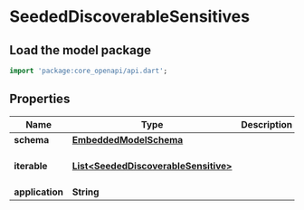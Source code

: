 # SeededDiscoverableSensitives

## Load the model package
```dart
import 'package:core_openapi/api.dart';
```

## Properties
Name | Type | Description | Notes
------------ | ------------- | ------------- | -------------
**schema** | [**EmbeddedModelSchema**](EmbeddedModelSchema) |  | [optional] 
**iterable** | [**List\<SeededDiscoverableSensitive\>**](SeededDiscoverableSensitive) |  | [default to const []]
**application** | **String** |  | 




